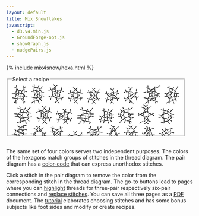 ```yaml
---
layout: default
title: Mix Snowflakes
javascript:
  - d3.v4.min.js
  - GroundForge-opt.js
  - showGraph.js
  - nudgePairs.js
---
```


<script>{% include mix4snow/hexa.js %}</script>
{% include mix4snow/hexa.html %}

<fieldset style="background: #FFF; max-width:90%; height:145px; overflow: auto; resize: both"><legend>Select a recipe</legend>
<a href="javascript:recipe('crc,crclctc,ctcrc,rcl,c,c',false)" title="family 123"><img src="123.png" alt=""></a> &nbsp;
<a href="javascript:recipe('-,ctc,ctc,ctc,ctc,ctc',false)" title="family 132"><img src="132.png" alt=""></a> &nbsp;
<a href="javascript:recipe('tctc,rctcl,ctcl,ctct',true)" title="family 312"><img src="312-a.png" alt=""></a> &nbsp;
<a href="javascript:recipe('tc,rclcrc,clcrcl,ct',true)" title="family 321"><img src="321-a.png" alt=""></a> &nbsp;
<a href="javascript:recipe('tcr,lctc,ctcr,lct',false)" title="family 321"><img src="321-b.png" alt=""></a> &nbsp;
<a href="javascript:recipe('tcl,lctc,ctcr,rct',false)" title="family 321"><img src="321-c.png" alt=""></a> &nbsp;
<a href="javascript:recipe('t,lctc,ctcr,ctct',false)" title="family 321"><img src="321-d.png" alt=""></a> &nbsp;
<a href="javascript:recipe('-,c,ctctc,ctctc,ctctc,c',true)" title="family 126453"><img src="126453-a.png" alt=""></a> &nbsp;
<a href="javascript:recipe('-,c,rclc,lcrclcrc,rclc,lc',true)" title="family 126543"><img src="126543-a.png" alt=""></a> &nbsp;
<a href="javascript:recipe('-,cr,crcl,clcrclcr,rcrcl,c',false)" title="family 152126"><img src="152126-a.png" alt=""></a> &nbsp;
<a href="javascript:recipe('t,rc,ctc,rclcr,ctcl,ct',true)" title="family 153426"><img src="153426-a.png" alt=""></a> &nbsp;
<a href="javascript:recipe('t,rctc,ctctcl,ctct',true)" title="family 154326"><img src="154326-a.png" alt=""></a> &nbsp;
<a href="javascript:recipe('cr,crcl,clcr,crcl,clcr,c',true)" title="family 234561-a"><img src="234561-a.png" alt=""></a> &nbsp;
<a href="javascript:recipe('-,cr,crcl,clcr,crcl,cl',false)" title="family 253451-a"><img src="253451-a.png" alt=""></a> &nbsp;
<a href="javascript:recipe('-,cl,ctcl,crcrcr,rcr,c',true)" title="family 321546-a"><img src="321546-a.png" alt=""></a> &nbsp;
<a href="javascript:recipe('-,lc,crc,clcrc,clcr,c,crc,cl',true)" title="family 321654"><img src="321654-a.png" alt=""></a> &nbsp;
<a href="javascript:recipe('-,cr,ctcr,clclc,lcl,c',false)" title="family 321654"><img src="321654-b.png" alt=""></a> &nbsp;
<a href="javascript:recipe('ctct,ct,ct,ct,cl,ctc',false)" title="family 354612"><img src="354612-a.png" alt=""></a> &nbsp;
<a href="javascript:recipe('lc,crclclc,crcrclc,cr',false)" title="family 426153"><img src="426153-a.png" alt=""></a> &nbsp;
<a href="javascript:recipe('cr,ctcl,ctcr,ctcl,ctc,c',false)" title="family 426153"><img src="426153-b.png" alt=""></a> &nbsp;
<a href="javascript:recipe('r,lrc,ctcr,lct',false)" title="family 456123"><img src="456123-a.png" alt=""></a> &nbsp;
<a href="javascript:recipe('c,ctc,rclc,ctc,rc,rcl,ctc,c',false)" title="family 456123"><img src="456123-b.png" alt=""></a> &nbsp;
<a href="javascript:recipe('rc,clcrc,clctc,rcl',true)" title="family 462513"><img src="462513-a.png" alt=""></a> &nbsp;
<a href="javascript:recipe('lcrc,clcrc,clcrc,clcr',false)" title="family 564312"><img src="564312-b.png" alt=""></a> &nbsp;
<a href="javascript:recipe('r,c,crc,ctc,lcrcl,ctc,crc,cl',true)" title="family 623451"><img src="623451-a.png" alt=""></a> &nbsp;
<a href="javascript:recipe('-,ctc,ct,crc,ctc,ctc',true)" title="family 623541"><img src="623541-b.png" alt=""></a> &nbsp;
<a href="javascript:recipe('-,cl,ctctcr,ct,ctc,c',false)" title="family 623541"><img src="623541-c.png" alt=""></a> &nbsp;
<a href="javascript:recipe('-,c,ctctc,clcr,rctc,c',false)" title="family 623541"><img src="623541-d.png" alt=""></a> &nbsp;
<a href="/GroundForge-help/snow-mix#recipes-for-the-mixer">more...</a>
</fieldset>
<br>


The same set of four colors serves two independent purposes.
The colors of the hexagons match groups of stitches in the thread diagram.
The pair diagram has a [color-code] that can express unorthodox stitches.

Click a stitch in the pair diagram to remove the color from the corresponding stitch in the thread diagram.
The go-to buttons lead to pages where you can [highlight] threads 
for three-pair respectively six-pair connections and [replace stitches].
You can save all three pages as a [PDF] document.
The [tutorial] elaborates choosing stitches and has some bonus subjects like
foot sides and modify or create recipes.

[color-code]: /GroundForge-help/color-rules
[tutorial]: /GroundForge-help/snow-mix
[highlight]: /GroundForge-help/clips/color
[replace stitches]: /GroundForge-help/clips/flip
[PDF]: /GroundForge-help/clips/print-as-pdf


